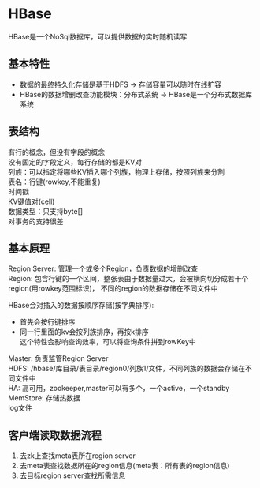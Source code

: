 # HBase
HBase是一个NoSql数据库，可以提供数据的实时随机读写

## 基本特性
+ 数据的最终持久化存储是基于HDFS -> 存储容量可以随时在线扩容
+ HBase的数据增删改查功能模块：分布式系统 -> HBase是一个分布式数据库系统

## 表结构
有行的概念，但没有字段的概念   
没有固定的字段定义，每行存储的都是KV对  
列族：可以指定将哪些KV插入哪个列族，物理上存储，按照列族来分割  
表名：行键(rowkey,不能重复)    
时间戳     
KV键值对(cell)      
数据类型：只支持byte[]    
对事务的支持很差    

## 基本原理
Region Server: 管理一个或多个Region，负责数据的增删改查     
Region: 包含行键的一个区间，整张表由于数据量过大，会被横向切分成若干个region(用rowkey范围标识)，
不同的region的数据存储在不同文件中   

HBase会对插入的数据按顺序存储(按字典排序):
+ 首先会按行键排序
+ 同一行里面的kv会按列族排序，再按k排序   
这个特性会影响查询效率，可以将查询条件拼到rowKey中

Master: 负责监管Region Server     
HDFS: /hbase/库目录/表目录/region0/列族1/文件，不同列族的数据会存储在不同文件中     
HA: 高可用，zookeeper,master可以有多个，一个active，一个standby   
MemStore: 存储热数据   
log文件  

## 客户端读取数据流程
1. 去zk上查找meta表所在region server
2. 去meta表查找数据所在的region信息(meta表：所有表的region信息)
3. 去目标region server查找所需信息






